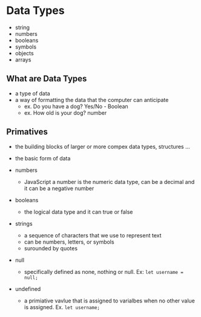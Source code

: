 # Data Types

- string
- numbers
- booleans
- symbols
- objects
- arrays

## What are Data Types

- a type of data
- a way of formatting the data that the computer can anticipate
  - ex. Do you have a dog? Yes/No - Boolean
  - ex. How old is your dog? number

## Primatives

- the building blocks of larger or more compex data types, structures ...
- the basic form of data

- numbers
  - JavaScript a number is the numeric data type, can be a decimal and it can be a negative number
- booleans
  - the logical data type and it can true or false
- strings
  - a sequence of characters that we use to represent text
  - can be numbers, letters, or symbols
  - surounded by quotes
- null
  - specifically defined as none, nothing or null. Ex: `let username = null;`
- undefined
  - a primiative vavlue that is assigned to varialbes when no other value is assigned. Ex. `let username;`
